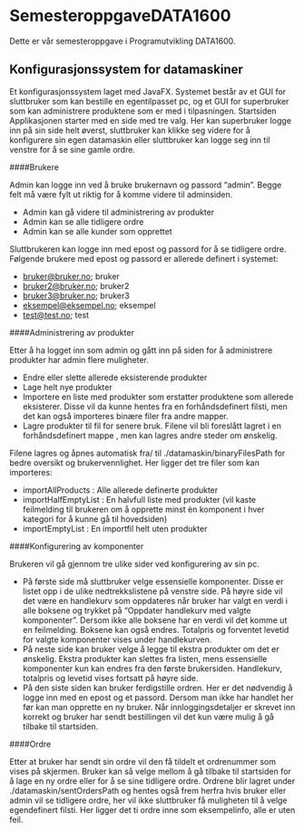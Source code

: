 # SemesteroppgaveDATA1600

Dette er vår semesteroppgave i Programutvikling DATA1600.

## Konfigurasjonssystem for datamaskiner
  Et konfigurasjonssystem laget med JavaFX. Systemet består av et GUI for sluttbruker som kan bestille en egentilpasset pc, og et GUI for superbruker som kan administrere produktene som er med i tilpasningen. 
  Startsiden
  Applikasjonen starter med en side med tre valg. Her kan superbruker logge inn på sin side helt øverst, sluttbruker kan klikke seg videre for å konfigurere sin egen datamaskin eller sluttbruker kan logge seg inn til venstre for å se sine gamle ordre.
  
  
  ####Brukere
  
  Admin kan logge inn ved å bruke brukernavn og passord “admin”. Begge felt må være fylt ut riktig for å komme videre til adminsiden.
  - Admin kan gå videre til administrering av produkter
  - Admin kan se alle tidligere ordre
  - Admin kan se alle kunder som opprettet
  
  Sluttbrukeren kan logge inn med epost og passord for å se tidligere ordre. Følgende brukere med epost og passord er allerede definert i systemet:
  - bruker@bruker.no; bruker
  - bruker2@bruker.no; bruker2
  - bruker3@bruker.no; bruker3
  - eksempel@eksempel.no; eksempel
  - test@test.no; test
  
  
  ####Administrering av produkter
  
  Etter å ha logget inn som admin og gått inn på siden for å administrere produkter har admin flere muligheter. 
  - Endre eller slette allerede eksisterende produkter
  - Lage helt nye produkter
  - Importere en liste med produkter som erstatter produktene som allerede eksisterer. Disse vil da kunne hentes fra en forhåndsdefinert filsti, men det kan også importeres binære filer fra andre mapper.
  - Lagre produkter til fil for senere bruk. Filene vil bli foreslått lagret i en forhåndsdefinert mappe , men kan lagres andre steder om ønskelig.
  
  Filene lagres og åpnes automatisk fra/ til ./datamaskin/binaryFilesPath for bedre oversikt og brukervennlighet. Her ligger det tre filer som kan importeres:
  - importAllProducts   	: Alle allerede definerte produkter
  - importHalfEmptyList 	: En halvfull liste med produkter (vil kaste feilmelding til brukeren om å opprette minst èn komponent i hver kategori for å kunne gå til hovedsiden)
  - importEmptyList     	: En importfil helt uten produkter
  
  
  ####Konfigurering av komponenter
  
  Brukeren vil gå gjennom tre ulike sider ved konfigurering av sin pc.
  - På første side må sluttbruker velge essensielle komponenter. Disse er listet opp i de ulike nedtrekkslistene på venstre side. På høyre side vil det være en handlekurv som oppdateres når bruker har valgt en verdi i alle boksene og trykket på “Oppdater handlekurv med valgte komponenter”. Dersom ikke alle boksene har en verdi vil det komme ut en feilmelding. Boksene kan også endres. Totalpris og forventet levetid for valgte komponenter vises under handlekurven.
  - På neste side kan bruker velge å legge til ekstra produkter om det er ønskelig. Ekstra produkter kan slettes fra listen, mens essensielle komponenter kun kan endres fra den første brukersiden. Handlekurv, totalpris og levetid vises fortsatt på høyre side.
  - På den siste siden kan bruker ferdigstille ordren. Her er det nødvendig å logge inn med en epost og et passord. Dersom man ikke har handlet her før kan man opprette en ny bruker. Når innloggingsdetaljer er skrevet inn korrekt og bruker har sendt bestillingen vil det kun være mulig å gå tilbake til startsiden.
  
  
  ####Ordre
  
  Etter at bruker har sendt sin ordre vil den få tildelt et ordrenummer som vises på skjermen. Bruker kan så velge mellom å gå tilbake til startsiden for å lage en ny ordre eller for å se sine tidligere ordre. Ordrene blir lagret under ./datamaskin/sentOrdersPath og hentes også frem herfra hvis bruker eller admin vil se tidligere ordre, her vil ikke sluttbruker få muligheten til å velge egendefinert filsti.
  Her ligger det ti ordre inne som eksempelinfo, alle er uten feil.
